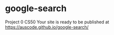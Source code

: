 # google-search
Project 0 CS50
 Your site is ready to be published at https://auscode.github.io/google-search/

